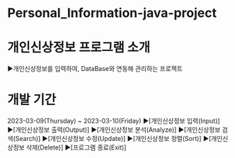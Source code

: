 # Personal_Information-java-project
# 개인신상정보 프로그램 소개
▶개인신상정보를 입력하여, DataBase와 연동해 관리하는 프로젝트
# 개발 기간
2023-03-09(Thursday) ~ 2023-03-10(Friday)
▶[개인신상정보 입력(Input)]
▶[개인신상정보 출력(Output)]
▶[개인신상정보 분석(Analyze)]
▶[개인신상정보 검색(Search)]
▶[개인신상정보 수정(Update)]
▶[개인신상정보 정렬(Sort)]
▶[개인신상정보 삭제(Delete)]
▶[프로그램 종료(Exit)]
